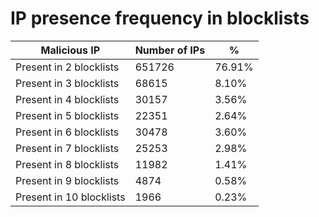 # IP presence frequency in blocklists
| Malicious IP | Number of IPs | % |
|----|----|----|
| Present in 2 blocklists | 651726 | 76.91% |
| Present in 3 blocklists | 68615 | 8.10% |
| Present in 4 blocklists | 30157 | 3.56% |
| Present in 5 blocklists | 22351 | 2.64% |
| Present in 6 blocklists | 30478 | 3.60% |
| Present in 7 blocklists | 25253 | 2.98% |
| Present in 8 blocklists | 11982 | 1.41% |
| Present in 9 blocklists | 4874 | 0.58% |
| Present in 10 blocklists | 1966 | 0.23% |
